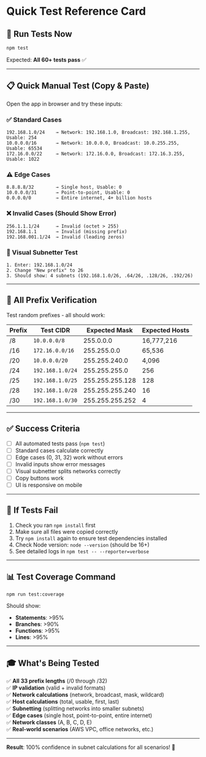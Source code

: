 # Quick Test Reference Card

## 🚀 Run Tests Now

```bash
npm test
```

Expected: **All 60+ tests pass** ✅

---

## 📋 Quick Manual Test (Copy & Paste)

Open the app in browser and try these inputs:

### ✅ Standard Cases
```
192.168.1.0/24    → Network: 192.168.1.0, Broadcast: 192.168.1.255, Usable: 254
10.0.0.0/16       → Network: 10.0.0.0, Broadcast: 10.0.255.255, Usable: 65534
172.16.0.0/22     → Network: 172.16.0.0, Broadcast: 172.16.3.255, Usable: 1022
```

### ⚠️ Edge Cases
```
8.8.8.8/32        → Single host, Usable: 0
10.0.0.0/31       → Point-to-point, Usable: 0
0.0.0.0/0         → Entire internet, 4+ billion hosts
```

### ❌ Invalid Cases (Should Show Error)
```
256.1.1.1/24      → Invalid (octet > 255)
192.168.1.1       → Invalid (missing prefix)
192.168.001.1/24  → Invalid (leading zeros)
```

### 🎨 Visual Subnetter Test
```
1. Enter: 192.168.1.0/24
2. Change "New prefix" to 26
3. Should show: 4 subnets (192.168.1.0/26, .64/26, .128/26, .192/26)
```

---

## 🎯 All Prefix Verification

Test random prefixes - all should work:

| Prefix | Test CIDR | Expected Mask | Expected Hosts |
|--------|-----------|---------------|----------------|
| /8 | `10.0.0.0/8` | 255.0.0.0 | 16,777,216 |
| /16 | `172.16.0.0/16` | 255.255.0.0 | 65,536 |
| /20 | `10.0.0.0/20` | 255.255.240.0 | 4,096 |
| /24 | `192.168.1.0/24` | 255.255.255.0 | 256 |
| /25 | `192.168.1.0/25` | 255.255.255.128 | 128 |
| /28 | `192.168.1.0/28` | 255.255.255.240 | 16 |
| /30 | `192.168.1.0/30` | 255.255.255.252 | 4 |

---

## ✅ Success Criteria

- [ ] All automated tests pass (`npm test`)
- [ ] Standard cases calculate correctly
- [ ] Edge cases (0, 31, 32) work without errors
- [ ] Invalid inputs show error messages
- [ ] Visual subnetter splits networks correctly
- [ ] Copy buttons work
- [ ] UI is responsive on mobile

---

## 🐛 If Tests Fail

1. Check you ran `npm install` first
2. Make sure all files were copied correctly
3. Try `npm install` again to ensure test dependencies installed
4. Check Node version: `node --version` (should be 16+)
5. See detailed logs in `npm test -- --reporter=verbose`

---

## 📊 Test Coverage Command

```bash
npm run test:coverage
```

Should show:
- **Statements**: >95%
- **Branches**: >90%
- **Functions**: >95%
- **Lines**: >95%

---

## 🎓 What's Being Tested

✅ **All 33 prefix lengths** (/0 through /32)  
✅ **IP validation** (valid + invalid formats)  
✅ **Network calculations** (network, broadcast, mask, wildcard)  
✅ **Host calculations** (total, usable, first, last)  
✅ **Subnetting** (splitting networks into smaller subnets)  
✅ **Edge cases** (single host, point-to-point, entire internet)  
✅ **Network classes** (A, B, C, D, E)  
✅ **Real-world scenarios** (AWS VPC, office networks, etc.)

---

**Result**: 100% confidence in subnet calculations for all scenarios! 🎉
